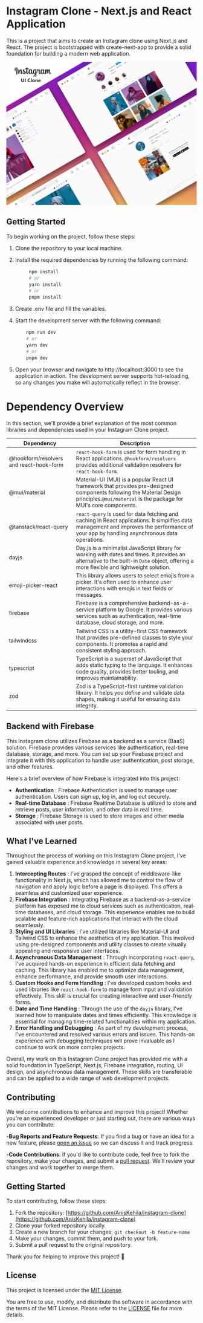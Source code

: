 # Instagram Clone - Next.js and React Application

This is a project that aims to create an Instagram clone using Next.js and React. The project is bootstrapped with create-next-app to provide a solid foundation for building a modern web application.

![1691517075723](image/README/1691517075723.png)

## Getting Started

To begin working on the project, follow these steps:

1. Clone the repository to your local machine.
2. Install the required dependencies by running the following command:

   ```bash
        npm install
        # or
        yarn install
        # or
        pnpm install
   ```

3. Create .env file and fill the variables.
4. Start the development server with the following command:

   ```bash
       npm run dev
       # or
       yarn dev
       # or
       pnpm dev
   ```

5. Open your browser and navigate to http://localhost:3000 to see the application in action. The development server supports hot-reloading, so any changes you make will automatically reflect in the browser.

# Dependency Overview

In this section, we'll provide a brief explanation of the most common libraries and dependencies used in your Instagram Clone project.

| Dependency                              | Description                                                                                                                                                                                 |
| --------------------------------------- | ------------------------------------------------------------------------------------------------------------------------------------------------------------------------------------------- |
| @hookform/resolvers and react-hook-form | `react-hook-form` is used for form handling in React applications. `@hookform/resolvers` provides additional validation resolvers for `react-hook-form`.                                    |
| @mui/material                           | Material-UI (MUI) is a popular React UI framework that provides pre-designed components following the Material Design principles.`@mui/material` is the package for MUI's core components.  |
| @tanstack/react-query                   | `react-query` is used for data fetching and caching in React applications. It simplifies data management and improves the performance of your app by handling asynchronous data operations. |
| dayjs                                   | Day.js is a minimalist JavaScript library for working with dates and times. It provides an alternative to the built-in `Date` object, offering a more flexible and lightweight solution.    |
| emoji-picker-react                      | This library allows users to select emojis from a picker. It's often used to enhance user interactions with emojis in text fields or messages.                                              |
| firebase                                | Firebase is a comprehensive backend-as-a-service platform by Google. It provides various services such as authentication, real-time database, cloud storage, and more.                      |
| tailwindcss                             | Tailwind CSS is a utility-first CSS framework that provides pre-defined classes to style your components. It promotes a rapid and consistent styling approach.                              |
| typescript                              | TypeScript is a superset of JavaScript that adds static typing to the language. It enhances code quality, provides better tooling, and improves maintainability.                            |
| zod                                     | Zod is a TypeScript-first runtime validation library. It helps you define and validate data shapes, making it useful for ensuring data integrity.                                           |

## Backend with Firebase

This Instagram clone utilizes Firebase as a backend as a service (BaaS) solution. Firebase provides various services like authentication, real-time database, storage, and more. You can set up your Firebase project and integrate it with this application to handle user authentication, post storage, and other features.

Here's a brief overview of how Firebase is integrated into this project:

- **Authentication** : Firebase Authentication is used to manage user authentication. Users can sign up, log in, and log out securely.
- **Real-time Database** : Firebase Realtime Database is utilized to store and retrieve posts, user information, and other data in real time.
- **Storage** : Firebase Storage is used to store images and other media associated with user posts.

## What I've Learned

Throughout the process of working on this Instagram Clone project, I've gained valuable experience and knowledge in several key areas:

1. **Intercepting Routes** : I've grasped the concept of middleware-like functionality in Next.js, which has allowed me to control the flow of navigation and apply logic before a page is displayed. This offers a seamless and customized user experience.
2. **Firebase Integration** : Integrating Firebase as a backend-as-a-service platform has exposed me to cloud services such as authentication, real-time databases, and cloud storage. This experience enables me to build scalable and feature-rich applications that interact with the cloud seamlessly.
3. **Styling and UI Libraries** : I've utilized libraries like Material-UI and Tailwind CSS to enhance the aesthetics of my application. This involved using pre-designed components and utility classes to create visually appealing and responsive user interfaces.
4. **Asynchronous Data Management** : Through incorporating `react-query`, I've acquired hands-on experience in efficient data fetching and caching. This library has enabled me to optimize data management, enhance performance, and provide smooth user interactions.
5. **Custom Hooks and Form Handling** : I've developed custom hooks and used libraries like `react-hook-form` to manage form input and validation effectively. This skill is crucial for creating interactive and user-friendly forms.
6. **Date and Time Handling** : Through the use of the `dayjs` library, I've learned how to manipulate dates and times efficiently. This knowledge is essential for managing time-related functionalities within my application.
7. **Error Handling and Debugging** : As part of my development process, I've encountered and resolved various errors and issues. This hands-on experience with debugging techniques will prove invaluable as I continue to work on more complex projects.

Overall, my work on this Instagram Clone project has provided me with a solid foundation in TypeScript, Next.js, Firebase integration, routing, UI design, and asynchronous data management. These skills are transferable and can be applied to a wide range of web development projects.

## Contributing

We welcome contributions to enhance and improve this project! Whether you're an experienced developer or just starting out, there are various ways you can contribute:

-**Bug Reports and Feature Requests**: If you find a bug or have an idea for a new feature, please [open an issue](https://github.com/AnisKehila/instagram-clone/issues) so we can discuss it and track progress.

-**Code Contributions**: If you'd like to contribute code, feel free to fork the repository, make your changes, and submit a [pull request](https://github.com/AnisKehila/instagram-clone/pulls). We'll review your changes and work together to merge them.

## Getting Started

To start contributing, follow these steps:

1. Fork the repository: [https://github.com/AnisKehila/instagram-clone](https://github.com/AnisKehila/instagram-clone)
2. Clone your forked repository locally.
3. Create a new branch for your changes: `git checkout -b feature-name`
4. Make your changes, commit them, and push to your fork.
5. Submit a pull request to the original repository.

Thank you for helping to improve this project! 🚀

## License

This project is licensed under the [MIT License](LICENSE).

You are free to use, modify, and distribute the software in accordance with the terms of the MIT License. Please refer to the [LICENSE](LICENSE) file for more details.
